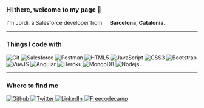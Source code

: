 ### Hi there, welcome to my page 👋

<p> I'm Jordi, a Salesforce developer from <img src="https://cdn.icon-icons.com/icons2/1531/PNG/512/3253480-catalonia-icon-flag_106770.png" width="13"/> <b>Barcelona, Catalonia</b>. </p>

---
<h3>Things I code with</h3>

<img alt="Git" src="https://img.shields.io/badge/GIT-E44C30?style=for-the-badge&logo=git&logoColor=white" />
<img alt="Salesforce" src="https://img.shields.io/badge/Salesforce-00A1E0?style=for-the-badge&logo=Salesforce&logoColor=white" />
<img alt="Postman" src="https://img.shields.io/badge/Postman-FF6C37?style=for-the-badge&logo=Postman&logoColor=white" />
<img alt="HTML5" src="https://img.shields.io/badge/HTML5-E34F26?style=for-the-badge&logo=html5&logoColor=white" />
<img alt="JavaScript" src="https://img.shields.io/badge/JavaScript-323330?style=for-the-badge&logo=javascript&logoColor=F7DF1E" >
<img alt="CSS3" src="https://img.shields.io/badge/CSS3-1572B6?style=for-the-badge&logo=css3&logoColor=white" />
<img alt="Bootstrap" src="https://img.shields.io/badge/Bootstrap-563D7C?style=for-the-badge&logo=bootstrap&logoColor=white" />
<img alt="VueJS" src="https://img.shields.io/badge/Vue.js-35495E?style=for-the-badge&logo=vuedotjs&logoColor=4FC08D"> 
<img alt="Angular" src="https://img.shields.io/badge/Angular-DD0031?style=for-the-badge&logo=angular&logoColor=white" />
<img alt="Heroku" src="https://img.shields.io/badge/Heroku-430098?style=for-the-badge&logo=heroku&logoColor=white" />
<img alt="MongoDB" src="https://img.shields.io/badge/MongoDB-4EA94B?style=for-the-badge&logo=mongodb&logoColor=white" />
<img alt="Nodejs" src="https://img.shields.io/badge/Node.js-339933?style=for-the-badge&logo=nodedotjs&logoColor=white" />

---

<h3>Where to find me</h3>
<p>
    <a href="https://github.com/reachJordi" target="_blank">
        <img alt="Github" src="https://img.shields.io/badge/GitHub-%2312100E.svg?&style=for-the-badge&logo=Github&logoColor=white" />
    </a> 
    <a href="https://twitter.com/jordiSFDC" target="_blank">
        <img alt="Twitter" src="https://img.shields.io/badge/twitter-%231DA1F2.svg?&style=for-the-badge&logo=twitter&logoColor=white" />
    </a> 
    <a href="https://www.linkedin.com/in/felipjordi/" target="_blank">
        <img alt="LinkedIn" src="https://img.shields.io/badge/linkedin-%230077B5.svg?&style=for-the-badge&logo=linkedin&logoColor=white" />
    </a>
    <a href="https://www.freecodecamp.org/jfz94" target="_blank">
        <img alt="Freecodecamp" src="https://img.shields.io/badge/freecodecamp-27273D?style=for-the-badge&logo=freecodecamp&logoColor=white" />
    </a>
</p>

<!--
<h3> Stats </h3>

![](https://github-profile-summary-cards.vercel.app/api/cards/profile-details?username=reachJordi&theme=vue)
![](https://github-readme-stats.vercel.app/api/top-langs/?username=reachJordi)

-->

<!--
**reachJordi/reachJordi** is a ✨ _special_ ✨ repository because its `README.md` (this file) appears on your GitHub profile.

Here are some ideas to get you started:

- 🔭 I’m currently working on ...
- 🌱 I’m currently learning ...
- 👯 I’m looking to collaborate on ...
- 🤔 I’m looking for help with ...
- 💬 Ask me about ...
- 📫 How to reach me: ...
- 😄 Pronouns: ...
- ⚡ Fun fact: ...
-->

